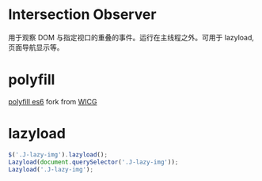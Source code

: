 
# Intersection Observer

用于观察 DOM 与指定视口的重叠的事件。运行在主线程之外。可用于 lazyload, 页面导航显示等。

# polyfill

[polyfill es6](./src/index.js) fork from [WICG](https://github.com/WICG/IntersectionObserver)

# lazyload

```js
$('.J-lazy-img').lazyload();
Lazyload(document.querySelector('.J-lazy-img'));
Lazyload('.J-lazy-img');
```
